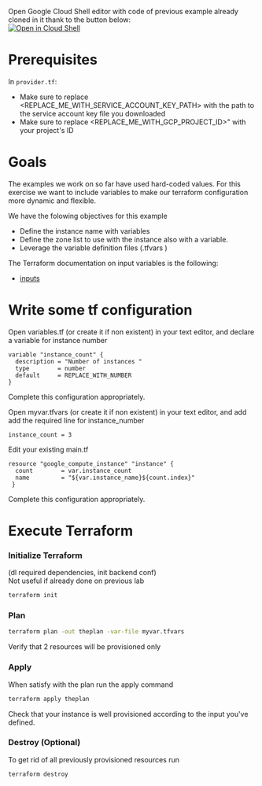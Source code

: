 Open Google Cloud Shell editor with code of previous example already cloned in it thank to the button below:  
[![Open in Cloud Shell](https://gstatic.com/cloudssh/images/open-btn.svg)](https://shell.cloud.google.com/cloudshell/editor?cloudshell_git_repo=https://github.com/corentinl/terraform-gcp-example-output-.git)

# Prerequisites

In `provider.tf`:
- Make sure to replace <REPLACE_ME_WITH_SERVICE_ACCOUNT_KEY_PATH> with the path to the service account key file you downloaded
- Make sure to replace <REPLACE_ME_WITH_GCP_PROJECT_ID>" with your project's ID

# Goals
The examples we work on so far have used hard-coded values. For this exercise we want to include variables to make our terraform configuration  more dynamic and flexible.

We have the folowing objectives for this example
- Define the instance name with variables
- Define the zone list to use with the instance also with a variable.
- Leverage the variable definition files (.tfvars )


The Terraform documentation on input variables is the following:
- [inputs](https://www.terraform.io/language/values/variables)



# Write some tf configuration

Open variables.tf (or create it if non existent) in your text editor, and declare a variable for instance number
```hcl
variable "instance_count" {
  description = "Number of instances "
  type        = number
  default     = REPLACE_WITH_NUMBER
}
```

Complete this configuration appropriately.


Open myvar.tfvars (or create it if non existent) in your text editor, and add add the required line for instance_number
```hcl
instance_count = 3

```

Edit your existing main.tf 
```hcl
resource "google_compute_instance" "instance" {
  count        = var.instance_count
  name         = "${var.instance_name}${count.index}"
 }
``` 

Complete this configuration appropriately.


# Execute Terraform

### Initialize Terraform  
(dl required dependencies, init backend conf)  
Not useful if already done on previous lab
```bash
terraform init
```

### Plan
```bash
terraform plan -out theplan -var-file myvar.tfvars   
```
Verify that 2 resources will be provisioned only


### Apply  
When satisfy with the plan run the apply command
```bash
terraform apply theplan
```

Check that your instance is well provisioned according to the input you've defined.


### Destroy (Optional)   
To get rid of all previously provisioned resources run
```bash
terraform destroy
```
